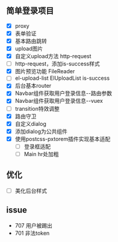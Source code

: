 

## 简单登录项目

- [x] proxy
- [x] 表单验证
- [x] 基本路由跳转
- [x] upload图片
- [x] 自定义upload方法 http-request
- [ ] http-request，添加is-success样式
- [x] 图片预览功能  FileReader
- [ ] el-upload-list ElUploadList is-success
- [x] 后台基本router
- [x] Navbar组件获取用户登录信息--路由参数
- [x] Navbar组件获取用户登录信息--vuex
- [ ] transition特效调整
- [x] 路由守卫
- [x] 自定义dialog
- [x] 添加dialog为公共组件
- [x] 使用postcss-pxtorem插件实现基本适配
    - [ ] 登录框适配
    - [ ] Main hr处加粗

## 优化
- [ ] 美化后台样式

## issue
+ 707 用户被踢出
+ 701 非法token

